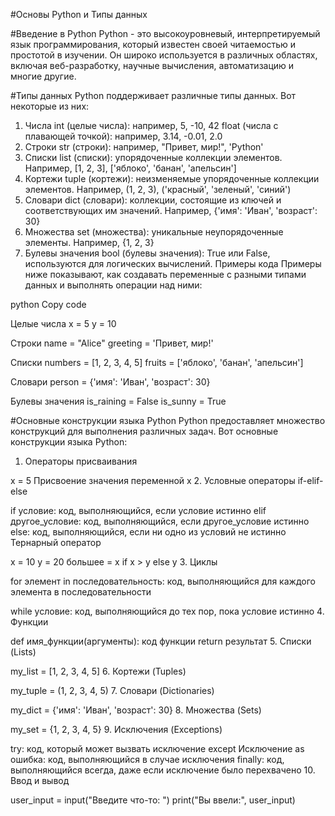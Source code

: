 #Основы Python и Типы данных


#Введение в Python
Python - это высокоуровневый, интерпретируемый язык программирования, который известен своей читаемостью и простотой в изучении. Он широко используется в различных областях, включая веб-разработку, научные вычисления, автоматизацию и многие другие.

#Типы данных
Python поддерживает различные типы данных. Вот некоторые из них:

1. Числа
int (целые числа): например, 5, -10, 42
float (числа с плавающей точкой): например, 3.14, -0.01, 2.0
2. Строки
str (строки): например, "Привет, мир!", 'Python'
3. Списки
list (списки): упорядоченные коллекции элементов. Например, [1, 2, 3], ['яблоко', 'банан', 'апельсин']
4. Кортежи
tuple (кортежи): неизменяемые упорядоченные коллекции элементов. Например, (1, 2, 3), ('красный', 'зеленый', 'синий')
5. Словари
dict (словари): коллекции, состоящие из ключей и соответствующих им значений. Например, {'имя': 'Иван', 'возраст': 30}
6. Множества
set (множества): уникальные неупорядоченные элементы. Например, {1, 2, 3}
7. Булевы значения
bool (булевы значения): True или False, используются для логических вычислений.
Примеры кода
Примеры ниже показывают, как создавать переменные с разными типами данных и выполнять операции над ними:

python
Copy code

Целые числа
x = 5
y = 10

Строки
name = "Alice"
greeting = 'Привет, мир!'

Списки
numbers = [1, 2, 3, 4, 5]
fruits = ['яблоко', 'банан', 'апельсин']

Словари
person = {'имя': 'Иван', 'возраст': 30}

Булевы значения
is_raining = False
is_sunny = True

#Основные конструкции языка Python
Python предоставляет множество конструкций для выполнения различных задач. Вот основные конструкции языка Python:

1. Операторы присваивания

x = 5  Присвоение значения переменной x
2. Условные операторы
if-elif-else

if условие:
     код, выполняющийся, если условие истинно
elif другое_условие:
    код, выполняющийся, если другое_условие истинно
else:
    код, выполняющийся, если ни одно из условий не истинно
Тернарный оператор

x = 10
y = 20
большее = x if x > y else y
3. Циклы

for элемент in последовательность:
    код, выполняющийся для каждого элемента в последовательности

while условие:
    код, выполняющийся до тех пор, пока условие истинно
4. Функции

def имя_функции(аргументы):
    код функции
    return результат
5. Списки (Lists)

my_list = [1, 2, 3, 4, 5]
6. Кортежи (Tuples)

my_tuple = (1, 2, 3, 4, 5)
7. Словари (Dictionaries)

my_dict = {'имя': 'Иван', 'возраст': 30}
8. Множества (Sets)

my_set = {1, 2, 3, 4, 5}
9. Исключения (Exceptions)

try:
     код, который может вызвать исключение
except Исключение as ошибка:
     код, выполняющийся в случае исключения
finally:
     код, выполняющийся всегда, даже если исключение было перехвачено
10. Ввод и вывод

user_input = input("Введите что-то: ")
print("Вы ввели:", user_input)